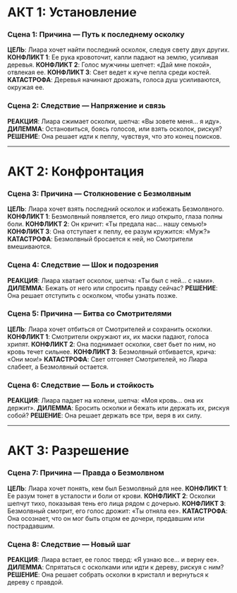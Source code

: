 # АКТ 1: Установление
### Сцена 1: Причина — Путь к последнему осколку
**ЦЕЛЬ**: Лиара хочет найти последний осколок, следуя свету двух других.
**КОНФЛИКТ 1**: Ее рука кровоточит, капли падают на землю, усиливая деревья.
**КОНФЛИКТ 2**: Голос мужчины шепчет: «Дай мне покой», отвлекая ее.
**КОНФЛИКТ 3**: Свет ведет к куче пепла среди костей.
**КАТАСТРОФА**: Деревья начинают дрожать, голоса душ усиливаются, окружая ее.

### Сцена 2: Следствие — Напряжение и связь
**РЕАКЦИЯ**: Лиара сжимает осколки, шепча: «Вы зовете меня… я иду».
**ДИЛЕММА**: Остановиться, боясь голосов, или взять осколок, рискуя?
**РЕШЕНИЕ**: Она решает идти к пеплу, чувствуя, что это конец поисков.

___
# АКТ 2: Конфронтация
### Сцена 3: Причина — Столкновение с Безмолвным
**ЦЕЛЬ**: Лиара хочет взять последний осколок и избежать Безмолвного.
**КОНФЛИКТ 1**: Безмолвный появляется, его лицо открыто, глаза полны боли.
**КОНФЛИКТ 2**: Он кричит: «Ты предала нас… нашу семью!»
**КОНФЛИКТ 3**: Она отступает к пеплу, ее разум кружится: «Муж?»
**КАТАСТРОФА**: Безмолвный бросается к ней, но Смотрители вмешиваются.

### Сцена 4: Следствие — Шок и подозрения
**РЕАКЦИЯ**: Лиара хватает осколок, шепча: «Ты был с ней… с нами».
**ДИЛЕММА**: Бежать от него или спросить правду сейчас?
**РЕШЕНИЕ**: Она решает отступить с осколком, чтобы узнать позже.

### Сцена 5: Причина — Битва со Смотрителями
**ЦЕЛЬ**: Лиара хочет отбиться от Смотрителей и сохранить осколки.
**КОНФЛИКТ 1**: Смотрители окружают их, их маски падают, голоса хрипят.
**КОНФЛИКТ 2**: Она поднимает осколки, свет бьет по ним, но кровь течет сильнее.
**КОНФЛИКТ 3**: Безмолвный отбивается, крича: «Они мои!»
**КАТАСТРОФА**: Свет отгоняет Смотрителей, но Лиара слабеет, а Безмолвный остается.

### Сцена 6: Следствие — Боль и стойкость
**РЕАКЦИЯ**: Лиара падает на колени, шепча: «Моя кровь… она их держит».
**ДИЛЕММА**: Бросить осколки и бежать или держать их, рискуя собой?
**РЕШЕНИЕ**: Она решает держать все три, веря в их силу.

___
# АКТ 3: Разрешение
### Сцена 7: Причина — Правда о Безмолвном
**ЦЕЛЬ**: Лиара хочет понять, кем был Безмолвный для нее.
**КОНФЛИКТ 1**: Ее разум тонет в усталости и боли от крови.
**КОНФЛИКТ 2**: Осколки шепчут тихо, показывая тень его лица рядом с дочерью.
**КОНФЛИКТ 3**: Безмолвный смотрит, его голос дрожит: «Ты отняла ее».
**КАТАСТРОФА**: Она осознает, что он мог быть отцом ее дочери, предавшим или пострадавшим.

### Сцена 8: Следствие — Новый шаг
**РЕАКЦИЯ**: Лиара встает, ее голос тверд: «Я узнаю все… и верну ее».
**ДИЛЕММА**: Спрятаться с осколками или идти к дереву, рискуя с ним?
**РЕШЕНИЕ**: Она решает собрать осколки в кристалл и вернуться к дереву с правдой.
